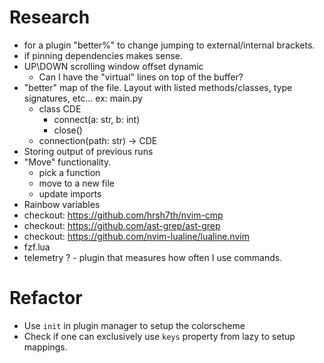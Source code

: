 # Research

- for a plugin "better%" to change jumping to external/internal brackets.
- if pinning dependencies makes sense.
- UP\DOWN scrolling window offset dynamic
  - Can I have the "virtual" lines on top of the buffer?
- "better" map of the file. Layout with listed methods/classes, type signatures, etc... ex:
  main.py
  - class CDE
    - connect(a: str, b: int)
    - close()
  - connection(path: str) -> CDE
- Storing output of previous runs
- "Move" functionality.
  - pick a function
  - move to a new file
  - update imports
- Rainbow variables
- checkout: https://github.com/hrsh7th/nvim-cmp
- checkout: https://github.com/ast-grep/ast-grep
- checkout: https://github.com/nvim-lualine/lualine.nvim
- fzf.lua
- telemetry ? - plugin that measures how often I use commands.

# Refactor

- Use `init` in plugin manager to setup the colorscheme
- Check if one can exclusively use `keys` property from lazy to setup mappings.
